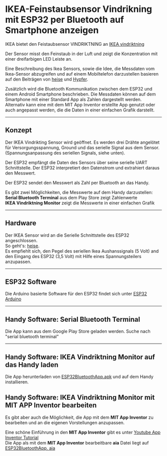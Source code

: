 # IKEA-Feinstaubsensor Vindrikning mit ESP32 per Bluetooth auf Smartphone anzeigen

IKEA bietet den Feistaubsensor VINDRIKTNING an
[IKEA vindriktning](https://www.ikea.com/de/de/p/vindriktning-luftqualitaetssensor-70498242/)

Der Sensor misst den Feinstaub in der Luft und zeigt die Konzentration mit einer dreifarbigen LED Leiste an.  

Eine Beschreibung des Ikea Sensors, sowie die Idee, die Messdaten vom Ikea-Sensor abzugreifen und auf einem Mobiltelefon darzustellen basieren auf den Beiträgen von [heise](https://www.heise.de/ratgeber/Ikea-Feinstaubsensor-Vindriktning-zum-IoT-Device-aufbohren-6164149.html) und [Hypfer](https://github.com/Hypfer/esp8266-vindriktning-particle-sensor).

Zusätzlich wird die Bluetooth Kommunikation zwischen dem ESP32 und einem Android Smartphone beschrieben. Die Messdaten können auf dem Smartphone mit einer Standard App als Zahlen dargestellt werden.  
Alternativ kann eine mit dem MIT App Inventor erstellte App genutzt oder auch angepasst werden, die die Daten in einer einfachen Grafik darstellt.

---

## Konzept

Der IKEA Vindrikting Sensor wird geöffnet. Es werden drei Drähte angelötet für Versorgungsspannung, Ground und das serielle Signal aus dem Sensor. (Spannungsanpassung des seriellen Signals, siehe unten).

Der ESP32 empfängt die Daten des Sensors über seine serielle UART Schnittstelle. Der ESP32 interpretiert den Datenstrom und extrahiert daraus den Messwert.

Der ESP32 sendet den Messwert als Zahl per Bluetooth an das Handy.

Es gibt zwei Möglichkeiten, die Messwerte auf dem Handy darzustellen:  
**Serial Bluetooth Terminal** aus dem Play Store zeigt Zahlenwerte  
**IKEA Vindriktning Monitor** zeigt die Messwerte in einer einfachen Grafik

---

## Hardware

Der IKEA Sensor wird an die Serielle Schnittstelle des ESP32 angeschlossen.  
So geht's: [heise](https://www.heise.de/ratgeber/Ikea-Feinstaubsensor-Vindriktning-zum-IoT-Device-aufbohren-6164149.html).  
Es empfiehlt sich, den Pegel des seriellen Ikea Aushanssignals (5 Volt) and den Eingang des ESP32 (3,5 Volt) mit Hilfe eines Spannungsteilers anzupassen.

---

## ESP32 Software

Die Arduino basierte Software für den ESP32 findet sich unter [ESP32 Arduino](https://github.com/PeterDirnhofer/IKEA-vintrikning-ESP32-Bluetooth/blob/main/IKEA_ESP32.ino)

---

## Handy Software: Serial Bluetooth Terminal

Die App kann aus dem Google Play Store geladen werden. Suche nach "serial bluetooth terminal"

---

## Handy Software: IKEA Vindriktning Monitor auf das Handy laden

Die App herunterladen von [ESP32BluetoothApp.apk](https://github.com/PeterDirnhofer/IKEA-vintrikning-ESP32-Bluetooth/blob/main/ESP32BluetoothApp.apk) und auf dem Handy installieren.


## Handy Software: IKEA Vindriktning Monitor mit MIT APP Inventor bearbeiten

Es gibt aber auch die Möglichkeit, die App mit dem **MIT App Inventor** zu bearbeiten und an die eigenen Vorstellungen anzupassen.

Eine schöne Einführung in den **MIT App Inventor** gibt es unter [Youtube App Inventor Tutorial
](https://youtu.be/aM2ktMKAunw)  
Die App als mit dem **MIT App Inventor** bearbeitbare **aia** Datei liegt auf [ESP32BluetoothApp.
aia](https://github.com/PeterDirnhofer/IKEA-vintrikning-ESP32-Bluetooth/blob/main/ESP32BluetoothApp.aia)

